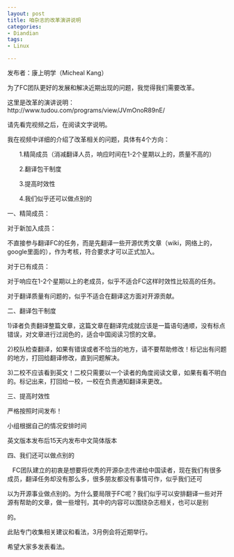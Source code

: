 ```yaml
---
layout: post
title: 咱杂志的改革演讲说明
categories:
- Diandian
tags:
- Linux

---
```

<p> </p>
<p></p>
<p>发布者：康上明学（Micheal Kang）</p>
<p> </p>
<p>为了FC团队更好的发展和解决近期出现的问题，我觉得我们需要改革。</p>
<p> </p>
<p>这里是改革的演讲说明： http://www.tudou.com/programs/view/JVmOnoR89nE/</p>
<p> </p>
<p>请先看完视频之后，在阅读文字说明。</p>
<p> </p>
<p>我在视频中详细的介绍了改革相关的问题，具体有4个方向：</p>
<p>&nbsp;&nbsp;&nbsp;&nbsp;&nbsp;&nbsp; 1.精简成员（消减翻译人员，响应时间在1-2个星期以上的，质量不高的）</p>
<p>&nbsp;&nbsp;&nbsp;&nbsp;&nbsp;&nbsp; 2.翻译包干制度</p>
<p>&nbsp;&nbsp;&nbsp;&nbsp;&nbsp;&nbsp; 3.提高时效性</p>
<p>&nbsp;&nbsp;&nbsp;&nbsp;&nbsp;&nbsp; 4.我们似乎还可以做点别的</p>
<p> </p>
<p> </p>
<p>一、精简成员：</p>
<p>对于新加入成员：</p>
<p>不直接参与翻译FC的任务，而是先翻译一些开源优秀文章（wiki，网络上的，google里面的），作为考核，符合要求才可以正式加入。</p>
<p> </p>
<p> </p>
<p>对于已有成员：</p>
<p>对于响应在1-2个星期以上的老成员，似乎不适合FC这样时效性比较高的任务。</p>
<p>对于翻译质量有问题的，似乎不适合在翻译这方面对开源贡献。</p>
<p> </p>
<p> </p>
<p>二、翻译包干制度</p>
<p> </p>
<p>1)译者负责翻译整篇文章，这篇文章在翻译完成就应该是一篇语句通顺，没有标点错误，对文章进行过润色的，适合中国阅读习惯的文章。</p>
<p>2)校队检查翻译，如果有错误或者不恰当的地方，请不要帮助修改！标记出有问题的地方，打回给翻译修改，直到问题解决。</p>
<p>3)二校不应该看到英文！二校只需要以一个读者的角度阅读文章，如果有看不明白的。标记出来，打回给一校，一校在负责通知翻译来更改。</p>
<p> </p>
<p> </p>
<p>三、提高时效性</p>
<p>严格按照时间发布！</p>
<p>小组根据自己的情况安排时间</p>
<p>英文版本发布后15天内发布中文简体版本</p>
<p> </p>
<p> </p>
<p>四、我们还可以做点别的</p>
<p>&nbsp;&nbsp; FC团队建立的初衷是想要将优秀的开源杂志传递给中国读者，现在我们有很多成员，翻译任务却没有那么多，很多朋友都没有事情可作，似乎我们还可</p>
<p>以为开源事业做点别的。为什么要局限于FC呢？我们似乎可以安排翻译一些对开源有帮助的文章，做一些增刊，其中的内容可以围绕杂志相关，也可以是别</p>
<p>的。</p>
<p> </p>
<p> </p>
<p>此贴专门收集相关建议和看法，3月例会将近期举行。</p>
<p> </p>
<p>希望大家多发表看法。</p>
<p> </p>